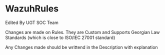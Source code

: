 # WazuhRules

Edited By UGT SOC Team

Changes are made on Rules.
They are Custom and Supports Georgian Law Standards (which is close to ISO/IEC 27001 standard)

Any Changes made should be writtend in the Description with explanation
